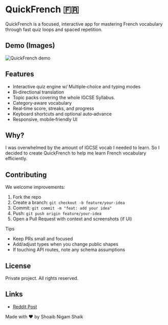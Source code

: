 # QuickFrench 🇫🇷

QuickFrench is a focused, interactive app for mastering French vocabulary through fast quiz loops and spaced repetition.

## Demo (Images)

<!-- Replace public/demo.gif with a real recording of a short quiz session. -->

![QuickFrench demo](./public/demo.gif)

## Features

- Interactive quiz engine w/ Multiple‑choice and typing modes
- Bi‑directional translation
- Topic packs covering the whole IGCSE Syllabus.
- Category‑aware vocabulary
- Real‑time score, streaks, and progress
- Keyboard shortcuts and optional auto‑advance
- Responsive, mobile‑friendly UI

## Why?

I was overwhelmed by the amount of IGCSE vocab I needed to learn. So I decided to create QuickFrench to help me learn French vocabulary efficiently.

## Contributing

We welcome improvements:

1. Fork the repo
2. Create a branch: `git checkout -b feature/your-idea`
3. Commit: `git commit -m "feat: add your idea"`
4. Push: `git push origin feature/your-idea`
5. Open a Pull Request with context and screenshots (if UI)

Tips

- Keep PRs small and focused
- Add/adjust types when you change public shapes
- If touching API routes, note any schema assumptions

## License

Private project. All rights reserved.

## Links

- [Reddit Post](https://www.reddit.com/r/igcse/comments/1nqvbq6/free_igcse_french_vocabulary_trainer/)

Made with ❤️ by Shoaib Nigam Shaik
